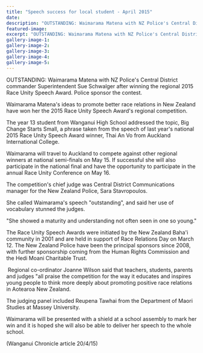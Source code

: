 ```yaml
---
title: "Speech success for local student - April 2015"
date: 
description: "OUTSTANDING: Waimarama Matena with NZ Police's Central District commander Superintendent Sue Schwalger after winning the regional 2015 Race Unity Speech Award..."
featured-image: 
excerpt: "OUTSTANDING: Waimarama Matena with NZ Police's Central District commander Superintendent Sue Schwalger after winning the regional 2015 Race Unity Speech Award..."
gallery-image-1: 
gallery-image-2: 
gallery-image-3: 
gallery-image-4: 
gallery-image-5: 
---
```


<p>OUTSTANDING: Waimarama Matena with NZ Police's Central District commander Superintendent Sue Schwalger after winning the regional 2015 Race Unity Speech Award. Police sponsor the contest.</p>
<p>Waimarama&nbsp;Matena's ideas to promote better race relations in New Zealand have won her the 2015 Race Unity Speech Award's regional competition.</p>
<p>The year 13 student from Wanganui High School addressed the topic, Big Change Starts Small, a phrase taken from the speech of last year's national 2015 Race Unity Speech Award winner, Thai An Vo from Auckland International College.</p>
<p>Waimarama&nbsp;will travel to Auckland to compete against other regional winners at national semi-finals on May 15. If successful she will also participate in the national final and have the opportunity to participate in the annual Race Unity Conference on May 16.</p>
<p>The competition's chief judge was Central District Communications manager for the New Zealand Police, Sara Stavropoulos.</p>
<p>She called Waimarama's speech "outstanding", and said her use of vocabulary stunned the judges.</p>
<p>"She showed a maturity and understanding not often seen in one so young."</p>
<p>The Race Unity Speech Awards were initiated by the New Zealand Baha'i community in 2001 and are held in support of Race Relations Day on March 12. The New Zealand Police have been the principal sponsors since 2008, with further sponsorship coming from the Human Rights Commission and the Hedi Moani Charitable Trust.</p>
<p>&nbsp;Regional co-ordinator Joanne Wilson said that teachers, students, parents and judges "all praise the competition for the way it educates and inspires young people to think more deeply about promoting positive race relations in Aotearoa New Zealand.</p>
<p>The judging panel included Reupena Tawhai from the Department of Maori Studies at Massey University.</p>
<p>Waimarama&nbsp;will be presented with a shield at a school assembly to mark her win and it is hoped she will also be able to deliver her speech to the whole school.&nbsp;</p>
<p>(Wanganui Chronicle article 20/4/15)</p>

